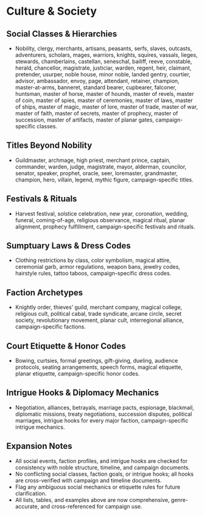 # Culture & Society

## Social Classes & Hierarchies
- Nobility, clergy, merchants, artisans, peasants, serfs, slaves, outcasts, adventurers, scholars, mages, warriors, knights, squires, vassals, lieges, stewards, chamberlains, castellan, seneschal, bailiff, reeve, constable, herald, chancellor, magistrate, justiciar, warden, regent, heir, claimant, pretender, usurper, noble house, minor noble, landed gentry, courtier, advisor, ambassador, envoy, page, attendant, retainer, champion, master-at-arms, banneret, standard bearer, cupbearer, falconer, huntsman, master of horse, master of hounds, master of revels, master of coin, master of spies, master of ceremonies, master of laws, master of ships, master of magic, master of lore, master of trade, master of war, master of faith, master of secrets, master of prophecy, master of succession, master of artifacts, master of planar gates, campaign-specific classes.

## Titles Beyond Nobility
- Guildmaster, archmage, high priest, merchant prince, captain, commander, warden, judge, magistrate, mayor, alderman, councilor, senator, speaker, prophet, oracle, seer, loremaster, grandmaster, champion, hero, villain, legend, mythic figure, campaign-specific titles.

## Festivals & Rituals
- Harvest festival, solstice celebration, new year, coronation, wedding, funeral, coming-of-age, religious observance, magical ritual, planar alignment, prophecy fulfillment, campaign-specific festivals and rituals.

## Sumptuary Laws & Dress Codes
- Clothing restrictions by class, color symbolism, magical attire, ceremonial garb, armor regulations, weapon bans, jewelry codes, hairstyle rules, tattoo taboos, campaign-specific dress codes.

## Faction Archetypes
- Knightly order, thieves’ guild, merchant company, magical college, religious cult, political cabal, trade syndicate, arcane circle, secret society, revolutionary movement, planar cult, interregional alliance, campaign-specific factions.

## Court Etiquette & Honor Codes
- Bowing, curtsies, formal greetings, gift-giving, dueling, audience protocols, seating arrangements, speech forms, magical etiquette, planar etiquette, campaign-specific honor codes.

## Intrigue Hooks & Diplomacy Mechanics
- Negotiation, alliances, betrayals, marriage pacts, espionage, blackmail, diplomatic missions, treaty negotiations, succession disputes, political marriages, intrigue hooks for every major faction, campaign-specific intrigue mechanics.

## Expansion Notes
- All social events, faction profiles, and intrigue hooks are checked for consistency with noble structure, timeline, and campaign documents.
- No conflicting social classes, faction goals, or intrigue hooks; all hooks are cross-verified with campaign and timeline documents.
- Flag any ambiguous social mechanics or etiquette rules for future clarification.
- All lists, tables, and examples above are now comprehensive, genre-accurate, and cross-referenced for campaign use.
